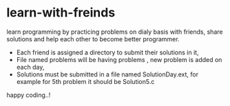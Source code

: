 # learn-with-freinds

learn programming by practicing problems on dialy basis with friends, share solutions and help each other to become better programmer.

* Each friend is assigned a directory to submit their solutions in it,
* File named problems will be having problems , new problem is added on each day,
* Solutions must be submitted in a file named SolutionDay.ext, for example for 5th problem it should be Solution5.c

happy coding..!

